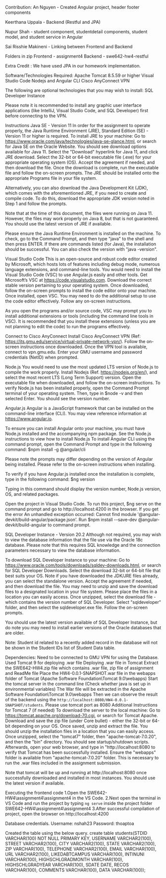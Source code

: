 Contribution: 
An Nguyen - Created Angular project, header footer components

Keerthana Uppala - Backend (Restful and JPA)

Nupur Shah - student component, studentdetail components, student model, and student service in Angular

Sai Risshie  Makineni - Linking between Frontend and Backend

Folders in zip
Frontend - assignment4
Backend - swe642-hw4-restful

Extra Credit : We have used JPA in our homework implementation.

Software/Technologies Required:
Apache Tomcat 8.5.59 or higher
Visual Studio Code
Nodejs and Angular CLI
Cisco AnyConnect VPN

The following are optional technologies that you may wish to install: 
SQL Developer Instance 

Please note it is recommended to install any graphic user interface applications (like IntelliJ, Visual Studio Code, and SQL Developer) first before connecting to the VPN.

Instructions
Java SE - Version 11
In order for the assignment to operate properly, the Java Runtime Environment (JRE), Standard Edition (SE) - Version 11 or higher is required. To install JRE to your machine: 
Go to https://www.oracle.com/java/technologies/java-se-glance.html, or search for Java SE on the Oracle Website. You should see download options available for Java 11. 
Select the "Download" hyperlink for Java 11, and click JRE download. Select the 32-bit or 64-bit executable file (.exe) for your appropriate operating system (OS). 
Accept the agreement if needed, and then download the file. 
Once the download is complete, run the executable file and follow the on-screen prompts. The JRE should be installed onto the appropriate Programs file in your file system. 

Alternatively, you can also download the Java Development Kit (JDK), which comes with the aforementioned JRE, if you need to create and compile code. To do this, download the appropriate JDK version noted in Step 1 and follow the prompts. 

Note that at the time of this document, the files were running on Java 11. However, the files may work properly on Java 8, but that is not guaranteed. You should use the latest version of JRE if available. 

Please ensure the Java Runtime Environment is installed on the machine. To check, go to the Command Prompt, and then type "java" to the shell and then press ENTER. If there are commands listed (for Java), the installation should be successful. You can also check the version with "java -version". 

Visual Studio Code
This is an open-source and robust code editor created by Microsoft, which hosts lots of features including debug mode, numerous language extensions, and command-line tools. You would need to install the Visual Studio Code (VSC) to use Angular.js easily and other tools. 
Get Microsoft’s VSC at https://code.visualstudio.com. Download the correct stable version pertaining to your operating system. 
Once downloaded, follow the on-screen prompts to install the code editor onto your machine. 
Once installed, open VSC. You may need to do the additional setup to use the code editor effectively. Follow any on-screen instructions. 

As you open the programs and/or source code, VSC may prompt you to install additional extensions or tools (including the command line tools in VSC). It is recommended that you install these extensions (unless you are not planning to edit the code) to run the programs effectively. 

Connect to Cisco AnyConnect
Install Cisco AnyConnect VPN (Ref: https://its.gmu.edu/service/virtual-private-network-vpn/). Follow the on-screen instructions once downloaded.
Once the VPN tool is available, connect to vpn.gmu.edu. Enter your GMU username and password credentials (NetID) when prompted. 

Node.js
You would need to use the most updated LTS version of Node.js to compile the work properly. 
Install Nodejs (Ref. https://nodejs.org/en/), and select the most recent LTS (Long Term Support) version. Open the executable file when downloaded, and follow the on-screen instructions. 
To verify Node.js has been installed properly, open the Command Prompt terminal of your operating system. Then, type in $node -v and then selected Enter. You should see the version number. 

Angular.js
Angular is a JavaScript framework that can be installed on the command-line interface (CLI). You may view reference information at https://www.angular.io. 

To ensure you can install Angular onto your machine, you must have Node.js installed and the accompanying npm package. See the Node.js instructions to view how to install Node.js
To install Angular CLI using the command prompt, open the Command Prompt and type in the following command: 
$npm install -g @angular/cli

Please note the prompts may differ depending on the version of 
Angular being installed. Please refer to the on-screen instructions 
when installing. 

To verify if you have Angular.js installed once the installation is complete, type in the following command: 
$ng version

Typing in this command should display the version number, Node.js version, OS, and related packages. 

Open the project in Visual Studio Code.
To run this project,
$ng serve on the command prompt and go to http://localhost:4200 in the browser.
If you get the error An unhandled exception occurred: Cannot find module '@angular-devkit/build-angular/package.json'. 
Run $npm install --save-dev @angular-devkit/build-angular to command prompt.

SQL Developer Instance - Version 20.2
Although not required, you may wish to view the database information that the file use via the Oracle 18c database. Please note that this requires SQL knowledge and the connection parameters necessary to view the database information. 

To download SQL Developer Instance to your machine: 
Go to https://www.oracle.com/tools/downloads/sqldev-downloads.html, or search for SQL Developer Downloads. 
Select the download 32-bit or 64-bit file that best suits your OS. Note if you have downloaded the JDK/JRE files already, you can select the standalone version. 
Accept the agreement if needed, and then download the file. 
You may need to unzip and save the download files to a designated location in your file system. Please place the files in a location you can easily access. 
Once unzipped, select the download file - which contains the version number of SQL Developer. 
Select "sqldeveloper" folder, and then select the sqldeveloper.exe file. Follow the on-screen prompts. 

You should use the latest version available of SQL Developer Instance, but do note you may need to install earlier versions of the Oracle databases that are older. 

Note: Student id related to a recently added record in the database will not be shown in the Student IDs list of Student Data table.

Dependencies:
Need to be connected to GMU VPN for using the Database.
Used Tomcat 9 for deploying .war file
Deploying .war file in Tomcat
Extract the SWE642-HW4.zip file which contains .war file, zip file of assignment and ReadMe file
Place the HW4-0.0.1-SNAPSHOT.war file in the webapps folder of Tomcat (Apache Software Foundation\Tomcat 9.0\webapps\)
Start the tomcat server in the command line (Check whether java is set up in environmental variables)
The War file will be extracted in the Apache Software Foundation\Tomcat 9.0\webapps
Then we can observe the result of the backend using the `http://localhost:8080/HW4-0.0.1-SNAPSHOT/students`. Please use tomcat port as 8080
Additional Instructions for Tomcat 7 (if needed)
To download the server to the local machine: 
Go to https://tomcat.apache.org/download-70.cgi, or search for Tomcat Apache.  
Download and save the zip file (under Core bullet) - either the 32-bit or 64-bit depending on your OS.
Once saved, unzip and extract the file. You should unzip the installation files in a location that you can easily access. 
Once unzipped, select the "tomcat7" folder, then "apache-tomcat-7.0.20", and then the "bin" directory. You should see startup/shutdown scripts. 
Afterwards, open your web browser, and type in "http://localhost:8080 to verify that Tomcat has been successfully installed. 
Ensure the "webapps" folder is available from "apache-tomcat-7.0.20" folder. This is necessary to run the .war files included in the assignment submission. 

Note that tomcat will be up and running at http://localhost:8080 once successfully downloaded and installed in most instances. You should use the latest version if available.

Executing the frontend code
1.Open the SWE642-HW4\assignment4\assignment4 in the VS Code.
2.Next open the terminal in VS Code and run the project by typing `ng serve` inside the project folder SWE642-HW4\assignment4\assignment4
3.After successful compilation of project, open the browser on http://localhost:4200


Database credentials.
Username: nshah23
Password: thoaptoa

Created the table using the below query.
create table students(STDID VARCHAR(100) NOT NULL PRIMARY KEY, USERNAME VARCHAR2(100), STREET VARCHAR2(100), CITY VARCHAR2(100), STATE VARCHAR2(100), ZIP VARCHAR(100), TELEPHONE VARCHAR2(100), EMAIL VARCHAR(100), URL VARCHAR2(100), LIKEDABTCAMPUS VARCHAR(100), INTINUNI VARCHAR(100), HIGHSCHLGRADMONTH VARCHAR(100), HIGHSCHLGRADYEAR VARCHAR(100), SDATE DATE, RECOS VARCHAR(100), COMMENTS VARCHAR(100), DATA VARCHAR(100));